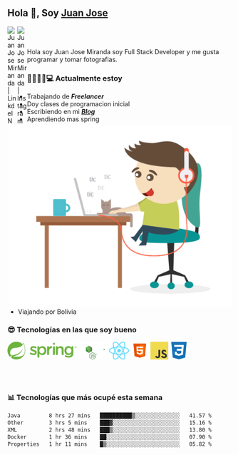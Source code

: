 ## Hola 👋, Soy [Juan Jose](http://juanjoses.me)

<a href="https://www.linkedin.com/in/juanjosemirandam/">
  <img align="left" alt="Juan Jose Miranda | LinkdeIN" width="22px" src="https://cdn.jsdelivr.net/npm/simple-icons@v3/icons/linkedin.svg" />
</a>

<a href="https://www.instagram.com/juan.jose.miranda/">
  <img align="left" alt="Juan Jose Miranda | Instagram" width="22px" src="https://cdn.jsdelivr.net/npm/simple-icons@v3/icons/instagram.svg" />
</a>

<br /> <br />

Hola soy Juan Jose Miranda soy Full Stack Developer y me gusta programar y tomar fotografias.

<img align="right" alt="GIF" src="./images/gif-juanjose.gif" width="500" max-height="320" />

### 👨‍💻🕵‍♀💻 Actualmente estoy

- Trabajando de ***Freelancer***
- Doy clases de programacion inicial
- Escribiendo en mi ***[Blog](http://juanjoses.me)***
- Aprendiendo mas spring
- Viajando por Bolivia 

### 😎 Tecnologías en las que soy bueno

<code><img alt="Spring" height="40px" src="./images/spring-icon.svg"/></code>
<code><img alt="NodeJS" height="40px" src="./images/nodejs-icon.svg" /></code>
<code><img alt="ReactJS" height="40px" src="./images/react-icon.svg" /></code>
<code><img alt="HTML5" height="40px" src="./images/html-icon.png" /></code>
<code><img alt="JavaScript" height="40px" src="./images/js-icon.png"  /></code>
<code><img alt="CSS3" height="40px" src="./images/css-icon.png" /></code>

<br/><br/>

### 📊 Tecnologías que más ocupé esta semana

<!--START_SECTION:waka-->
```text
Java         8 hrs 27 mins   ██████████▒░░░░░░░░░░░░░░   41.57 % 
Other        3 hrs 5 mins    ███▓░░░░░░░░░░░░░░░░░░░░░   15.16 % 
XML          2 hrs 48 mins   ███▒░░░░░░░░░░░░░░░░░░░░░   13.80 % 
Docker       1 hr 36 mins    ██░░░░░░░░░░░░░░░░░░░░░░░   07.90 % 
Properties   1 hr 11 mins    █▒░░░░░░░░░░░░░░░░░░░░░░░   05.82 % 
```
<!--END_SECTION:waka-->

<!-- ### 📌🤓 Últimos artículos en mi blog -->